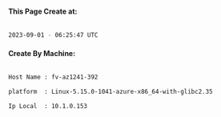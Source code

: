 
   
#### This Page Create at:

```bash

2023-09-01 - 06:25:47 UTC

```

#### Create By Machine:

```bash

Host Name : fv-az1241-392

platform  : Linux-5.15.0-1041-azure-x86_64-with-glibc2.35

Ip Local  : 10.1.0.153

```

